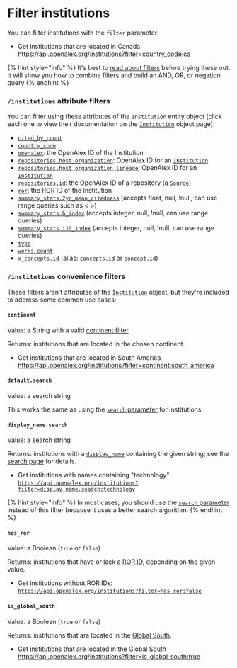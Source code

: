 # Filter institutions

You can filter institutions with the `filter` parameter:

*   Get institutions that are located in Canada\
    <https://api.openalex.org/institutions?filter=country_code:ca>

{% hint style="info" %}
It's best to [read about filters](../../how-to-use-the-api/get-lists-of-entities/filter-entity-lists.md) before trying these out. It will show you how to combine filters and build an AND, OR, or negation query
{% endhint %}

### `/institutions` attribute filters

You can filter using these attributes of the `Institution` entity object (click each one to view their documentation on the [`Institution`](institution-object.md) object page):

*   [`cited_by_count`](institution-object.md#cited_by_count)
*   [`country_code`](institution-object.md#country_code)
*   [`openalex`](institution-object.md#id): the OpenAlex ID of the Institution
*   [`repositories.host_organization`](institution-object.md#repositories): OpenAlex ID for an [`Institution`](README.md)
*   [`repositories.host_organization_lineage`](institution-object.md#repositories): OpenAlex ID for an [`Institution`](README.md)
*   [`repositories.id`](institution-object.md#repositories): the OpenAlex ID of a repository (a [`Source`](../sources/README.md))
*   [`ror`](institution-object.md#ror): the ROR ID of the Institution
*   [`summary_stats.2yr_mean_citedness`](institution-object.md#summary_stats) (accepts float, null, !null, can use range queries such as < >)
*   [`summary_stats.h_index`](institution-object.md#summary_stats) (accepts integer, null, !null, can use range queries)
*   [`summary_stats.i10_index`](institution-object.md#summary_stats) (accepts integer, null, !null, can use range queries)
*   [`type`](institution-object.md#type)
*   [`works_count`](institution-object.md#works_count)
*   [`x_concepts.id`](institution-object.md#x_concepts) (alias: `concepts.id` or `concept.id`)

### `/institutions` convenience filters

These filters aren't attributes of the [`Institution`](institution-object.md) object, but they're included to address some common use cases:

#### `continent`

Value: a String with a valid [continent filter](../geo/continents.md#filter-by-continent)

Returns: institutions that are located in the chosen continent.

*   Get institutions that are located in South America\
    <https://api.openalex.org/institutions?filter=continent:south_america>

#### `default.search`

Value: a search string

This works the same as using the [`search` parameter](./search-institutions.md#search-institutions) for Institutions.

#### `display_name.search`

Value: a search string

Returns: institutions with a [`display_name`](institution-object.md#display_name) containing the given string; see the [search page](search-institutions.md#search-a-specific-field) for details.

*   Get institutions with names containing "technology":\
    [`https://api.openalex.org/institutions?filter=display_name.search:technology`](https://api.openalex.org/institutions?filter=display_name.search:technology)

{% hint style="info" %}
In most cases, you should use the [`search` parameter](./search-institutions.md) instead of this filter because it uses a better search algorithm.
{% endhint %}

#### `has_ror`

Value: a Boolean (`true` or `false`)

Returns: institutions that have or lack a [ROR ID](institution-object.md#ror), depending on the given value.

*   Get institutions without ROR IDs:\
    [`https://api.openalex.org/institutions?filter=has_ror:false`](https://api.openalex.org/institutions?filter=has_ror:false)

#### `is_global_south`

Value: a Boolean (`true` or `false`)

Returns: institutions that are located in the [Global South](../geo/regions.md#global-south).

*   Get institutions that are located in the Global South\
    <https://api.openalex.org/institutions?filter=is_global_south:true>
